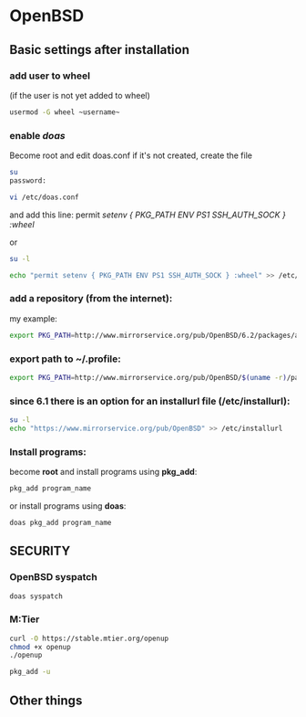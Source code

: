 # OpenBSD
## Basic settings after installation


### add user to wheel
(if the user is not yet added to wheel)

```bash
usermod -G wheel ~username~
```

### enable _doas_
Become root and edit doas.conf
if it's not created, create the file

```bash
su
password:

vi /etc/doas.conf
```
and add this line: permit *setenv { PKG_PATH ENV PS1 SSH_AUTH_SOCK } :wheel*

or

```bash
su -l

echo "permit setenv { PKG_PATH ENV PS1 SSH_AUTH_SOCK } :wheel" >> /etc/doas.conf
```

### add a repository (from the internet):
my example:
```bash
export PKG_PATH=http://www.mirrorservice.org/pub/OpenBSD/6.2/packages/amd64/
```

### export path to ~/.profile:
```bash
export PKG_PATH=http://www.mirrorservice.org/pub/OpenBSD/$(uname -r)/packages/$(machine -a)
```

### since 6.1 there is an option for an installurl file (/etc/installurl):
```bash
su -l
echo "https://www.mirrorservice.org/pub/OpenBSD" >> /etc/installurl
```

### Install programs:

become **root** and install programs using **pkg_add**:

```bash
pkg_add program_name
```

or install programs using **doas**:

```bash
doas pkg_add program_name
```

## SECURITY

### OpenBSD **syspatch**

```bash
doas syspatch
```

### M:Tier

```bash
curl -O https://stable.mtier.org/openup
chmod +x openup
./openup

pkg_add -u
```

## Other things
